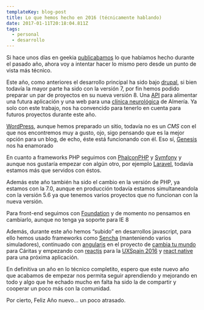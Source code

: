 ```yaml
---
templateKey: blog-post
title: Lo que hemos hecho en 2016 (técnicamente hablando)
date: 2017-01-11T20:18:04.811Z
tags:
  - personal
  - desarrollo
---
```

Si hace unos días en geekia [publicabamos](https://geekia.es/blog/lo-que-aprendimos-en-2016) lo que habíamos hecho durante el pasado año, ahora voy a intentar hacer lo mismo pero desde un punto de vista más técnico.

Este año, como anteriores  el desarrollo principal ha sido bajo [drupal](https://drupal.org/), si bien todavía la mayor parte ha sido con la versión 7, por fin hemos podido preparar un par de proyectos en su nueva versión 8. Una [API](https://www.javiermaties.com/sipuedo/2016/11/28/drupal-8-el-mejor-corazon-para-un-desarrollo/) para alimentar una futura aplicación y una web para una [clínica neurológica](http://clinicaneurodem.com/) de Almería. Ya solo con este trabajo, nos ha convencido para tenerlo en cuenta para futuros proyectos durante este año.

[WordPress](https://es.wordpress.org/), aunque hemos preparado un sitio, todavía no es un *CMS* con el que nos encontremos muy a gusto, ojo, sigo pensando que es la mejor opción para un blog, de echo, éste está funcionando con él. Eso sí, [Genesis](http://my.studiopress.com/themes/genesis/) nos ha enamorado 

En cuanto a frameworks PHP seguimos con [PhalconPHP](https://phalconphp.com/es/) y [Symfony](http://symfony.com/) y aunque nos gustaría empezar con algún otro, por ejemplo [Laravel](https://laravel.com/), todavía estamos más que servidos con éstos.

Además este año también ha sido el cambio en la versión de PHP, ya estamos con la 7.0, aunque en producción todavía estamos simultaneandola con la versión 5.6 ya que tenemos varios proyectos que no funcionan con la nueva versión.

Para front-end seguimos con [Foundation](http://foundation.zurb.com/) y de momento no pensamos en cambiarlo, aunque no tenga ya soporte para IE 8 

Además, durante este año hemos “subido” en desarrollos javascript, para ello hemos usado frameworks como [Sencha](https://www.sencha.com/) (manteniendo varios simuladores), continuado con [angularjs](https://angularjs.org/) en el proyecto de [cambia tu mundo](https://www.cambiatumundo.org/) para Cáritas y empezando con [reactjs](https://facebook.github.io/react/) para la [UXSpain 2016](http://uxspain.com/2016/) y [react native](https://facebook.github.io/react-native/) para una próxima aplicación.

En definitiva un año en lo técnico completito, espero que este nuevo año que acabamos de empezar nos permita seguir aprendiendo y mejorando en todo y algo que he echado mucho en falta ha sido la de compartir y cooperar un poco más con la comunidad.

Por cierto, Feliz Año nuevo… un poco atrasado.